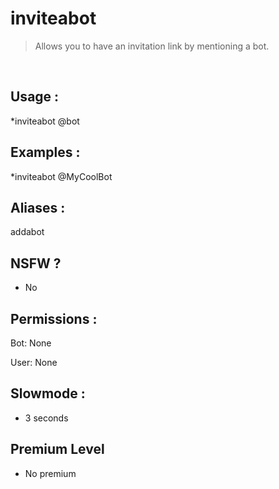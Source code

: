 # inviteabot

> Allows you to have an invitation link by mentioning a bot.

<br>

## Usage :

*inviteabot @bot

## Examples :

*inviteabot @MyCoolBot

## Aliases :

addabot

## NSFW ?

- No

## Permissions :

Bot: None
<br>

User: None

## Slowmode :

- 3 seconds

## Premium Level

- No premium